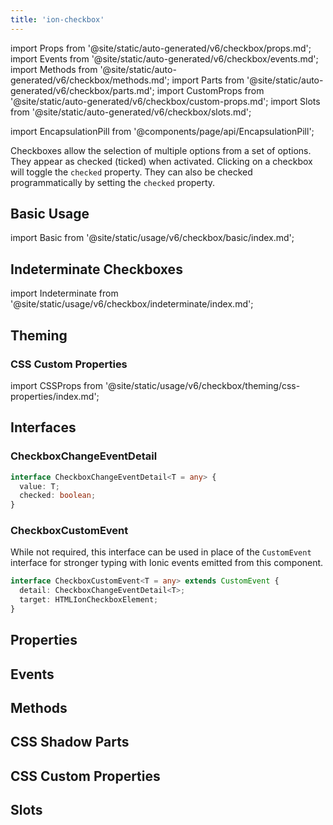 ```yaml
---
title: 'ion-checkbox'
---
```


import Props from '@site/static/auto-generated/v6/checkbox/props.md';
import Events from '@site/static/auto-generated/v6/checkbox/events.md';
import Methods from '@site/static/auto-generated/v6/checkbox/methods.md';
import Parts from '@site/static/auto-generated/v6/checkbox/parts.md';
import CustomProps from '@site/static/auto-generated/v6/checkbox/custom-props.md';
import Slots from '@site/static/auto-generated/v6/checkbox/slots.md';

<head>
  <title>ion-checkboxes: Ionic App Component to Select Multiple Options</title>
  <meta
    name="description"
    content="ion-checkboxes allow selection of multiple options from a set and appear as checked (ticked) when activated. Learn about the checkbox component for Ionic apps."
  />
</head>

import EncapsulationPill from '@components/page/api/EncapsulationPill';

<EncapsulationPill type="shadow" />

Checkboxes allow the selection of multiple options from a set of options. They appear as checked (ticked) when activated. Clicking on a checkbox will toggle the `checked` property. They can also be checked programmatically by setting the `checked` property.

## Basic Usage

import Basic from '@site/static/usage/v6/checkbox/basic/index.md';

<Basic />

## Indeterminate Checkboxes

import Indeterminate from '@site/static/usage/v6/checkbox/indeterminate/index.md';

<Indeterminate />

## Theming

### CSS Custom Properties

import CSSProps from '@site/static/usage/v6/checkbox/theming/css-properties/index.md';

<CSSProps />

## Interfaces

### CheckboxChangeEventDetail

```typescript
interface CheckboxChangeEventDetail<T = any> {
  value: T;
  checked: boolean;
}
```

### CheckboxCustomEvent

While not required, this interface can be used in place of the `CustomEvent` interface for stronger typing with Ionic events emitted from this component.

```typescript
interface CheckboxCustomEvent<T = any> extends CustomEvent {
  detail: CheckboxChangeEventDetail<T>;
  target: HTMLIonCheckboxElement;
}
```

## Properties

<Props />

## Events

<Events />

## Methods

<Methods />

## CSS Shadow Parts

<Parts />

## CSS Custom Properties

<CustomProps />

## Slots

<Slots />
